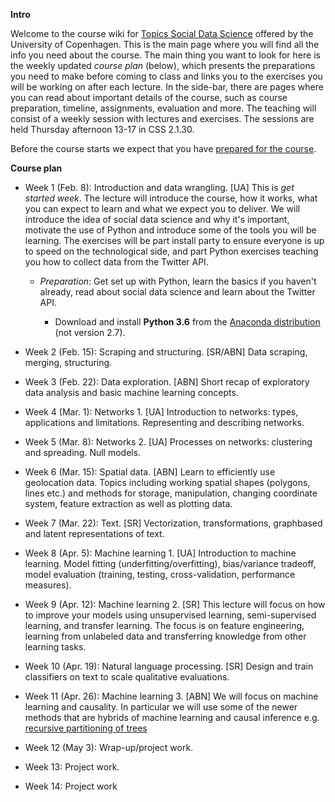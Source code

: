 **Intro**

Welcome to the course wiki for [Topics Social Data Science](https://kurser.ku.dk/course/a%C3%98kk08371u/2017-2018) offered by the University of Copenhagen. This is the main page where you will find all the info you need about the course. The main thing you want to look for here is the weekly updated *course plan* (below), which presents the preparations you need to make before coming to class and links you to the exercises you will be working on after each lecture. In the side-bar, there are pages where you can read about important details of the course, such as course preparation, timeline, assignments, evaluation and more. The teaching will consist of a weekly session with lectures and exercises. The sessions are held Thursday afternoon 13-17 in CSS 2.1.30.

Before the course starts we expect that you have [prepared for the course](https://github.com/abjer/tsds/wiki/Course-preparation).

**Course plan**

* Week 1 (Feb. 8): Introduction and data wrangling. [UA] This is *get started week*. The lecture will introduce the course, how it works, what you can expect to learn and what we expect you to deliver. We will introduce the idea of social data science and why it's important, motivate the use of Python and introduce some of the tools you will be learning. The exercises will be part install party to ensure everyone is up to speed on the technological side, and part Python exercises teaching you how to collect data from the Twitter API.

    * *Preparation*: Get set up with Python, learn the basics if you haven't already, read about social data science and learn about the Twitter API.

        * Download and install **Python 3.6** from the [Anaconda distribution](https://www.anaconda.com/download/#macos) (not version 2.7).

* Week 2 (Feb. 15): Scraping and structuring. [SR/ABN] Data scraping, merging, structuring.

* Week 3 (Feb. 22): Data exploration. [ABN] Short recap of exploratory data analysis and basic machine learning concepts.

* Week 4 (Mar. 1): Networks 1. [UA] Introduction to networks: types, applications and limitations. Representing and describing networks.

* Week 5 (Mar. 8): Networks 2. [UA] Processes on networks: clustering and spreading. Null models.

* Week 6 (Mar. 15): Spatial data. [ABN] Learn to efficiently use geolocation data. Topics including working spatial shapes (polygons, lines etc.) and methods for storage, manipulation, changing coordinate system, feature extraction as well as plotting data.

* Week 7 (Mar. 22): Text. [SR] Vectorization, transformations, graphbased and latent representations of text. 

* Week 8 (Apr. 5): Machine learning 1. [UA] Introduction to machine learning. Model fitting (underfitting/overfitting), bias/variance tradeoff, model evaluation (training, testing, cross-validation, performance measures).

* Week 9 (Apr. 12): Machine learning 2. [SR] This lecture will focus on how to improve your models using unsupervised learning, semi-supervised learning, and transfer learning. The focus is on feature engineering, learning from unlabeled data and transferring knowledge from other learning tasks.

* Week 10 (Apr. 19): Natural language processing. [SR] Design and train classifiers on text to scale qualitative evaluations. 

* Week 11 (Apr. 26): Machine learning 3. [ABN] We will focus on machine learning and causality. In particular we will use some of the newer methods that are hybrids of machine learning and causal inference e.g. [recursive partitioning of trees](http://www.pnas.org/content/113/27/7353.full)

* Week 12 (May 3): Wrap-up/project work.

* Week 13: Project work.

* Week 14: Project work